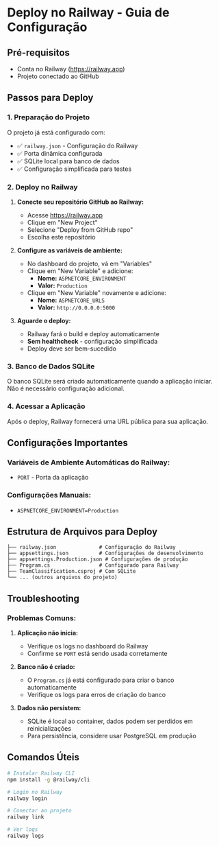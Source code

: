 # Deploy no Railway - Guia de Configuração

## Pré-requisitos
- Conta no Railway (https://railway.app)
- Projeto conectado ao GitHub

## Passos para Deploy

### 1. Preparação do Projeto
O projeto já está configurado com:
- ✅ `railway.json` - Configuração do Railway
- ✅ Porta dinâmica configurada
- ✅ SQLite local para banco de dados
- ✅ Configuração simplificada para testes

### 2. Deploy no Railway

1. **Conecte seu repositório GitHub ao Railway:**
   - Acesse https://railway.app
   - Clique em "New Project"
   - Selecione "Deploy from GitHub repo"
   - Escolha este repositório

2. **Configure as variáveis de ambiente:**
   - No dashboard do projeto, vá em "Variables"
   - Clique em "New Variable" e adicione:
     - **Nome:** `ASPNETCORE_ENVIRONMENT`
     - **Valor:** `Production`
   - Clique em "New Variable" novamente e adicione:
     - **Nome:** `ASPNETCORE_URLS`
     - **Valor:** `http://0.0.0.0:5000`

3. **Aguarde o deploy:**
   - Railway fará o build e deploy automaticamente
   - **Sem healthcheck** - configuração simplificada
   - Deploy deve ser bem-sucedido

### 3. Banco de Dados SQLite

O banco SQLite será criado automaticamente quando a aplicação iniciar. Não é necessário configuração adicional.

### 4. Acessar a Aplicação

Após o deploy, Railway fornecerá uma URL pública para sua aplicação.

## Configurações Importantes

### Variáveis de Ambiente Automáticas do Railway:
- `PORT` - Porta da aplicação

### Configurações Manuais:
- `ASPNETCORE_ENVIRONMENT=Production`

## Estrutura de Arquivos para Deploy

```
├── railway.json              # Configuração do Railway
├── appsettings.json          # Configurações de desenvolvimento
├── appsettings.Production.json # Configurações de produção
├── Program.cs                # Configurado para Railway
├── TeamClassification.csproj # Com SQLite
└── ... (outros arquivos do projeto)
```

## Troubleshooting

### Problemas Comuns:

1. **Aplicação não inicia:**
   - Verifique os logs no dashboard do Railway
   - Confirme se `PORT` está sendo usada corretamente

2. **Banco não é criado:**
   - O `Program.cs` já está configurado para criar o banco automaticamente
   - Verifique os logs para erros de criação do banco

3. **Dados não persistem:**
   - SQLite é local ao container, dados podem ser perdidos em reinicializações
   - Para persistência, considere usar PostgreSQL em produção

## Comandos Úteis

```bash
# Instalar Railway CLI
npm install -g @railway/cli

# Login no Railway
railway login

# Conectar ao projeto
railway link

# Ver logs
railway logs
```
